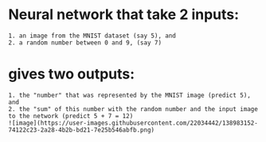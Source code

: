 # Neural network that take 2 inputs:
    1. an image from the MNIST dataset (say 5), and
    2. a random number between 0 and 9, (say 7)
# gives two outputs:
    1. the "number" that was represented by the MNIST image (predict 5), and
    2. the "sum" of this number with the random number and the input image to the network (predict 5 + 7 = 12)
    ![image](https://user-images.githubusercontent.com/22034442/138983152-74122c23-2a28-4b2b-bd21-7e25b546abfb.png)

